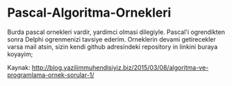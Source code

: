 # Pascal-Algoritma-Ornekleri
Burda pascal ornekleri vardir, yardimci olmasi dilegiyle. Pascal'i ogrendikten sonra Delphi ogrenmenizi tavsiye ederim.
Orneklerin devami getirecekler varsa mail atsin, sizin kendi github adresindeki repository in linkini buraya koyayim;

Kaynak: http://blog.yazilimmuhendisiyiz.biz/2015/03/08/algoritma-ve-programlama-ornek-sorular-1/
